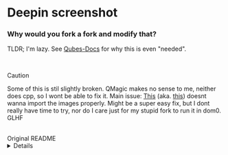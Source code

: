 # Deepin screenshot

### Why would you fork a fork and modify that?
TLDR; I'm lazy. See [Qubes-Docs](https://github.com/ClaraCrazy/qubes-docs/blob/main/modified-things/readme.md) for why this is even "needed".

<br>

> [!CAUTION]
> Some of this is stil slightly broken. QMagic makes no sense to me, neither does cpp, so I wont be able to fix it. Main issue: [This](https://github.com/ClaraCrazy/deepin-screenshot/blob/fork-of-a-fork/src/controller/resource.qrc) (aka. [this](https://github.com/ClaraCrazy/deepin-screenshot/blob/fork-of-a-fork/src/controller/menucontroller.cpp)) doesnt wanna import the images properly. Might be a super easy fix, but I dont really have time to try, nor do I care just for my stupid fork to run it in dom0. GLHF

<br>

<summary>Original README</summary>
<details>
    
## Description

This is a default screenshot app for Linux Deepin.

## Dependencies

- Qt (>=5.6),
- debhelper (>=9),
- cmake, qt5-default, qtbase5-dev, pkg-config, libqt5svg5-dev, libqt5x11extras5-dev, qttools5-dev-tools,
- libxcb-util0-dev, libstartup-notification0-dev,
- qtbase5-private-dev, qtmultimedia5-dev, x11proto-xext-dev, libmtdev-dev, libegl1-mesa-dev, x11proto-record-dev,libxtst-dev,
- libudev-dev, libfontconfig1-dev, libfreetype6-dev, libglib2.0-dev, libxrender-dev,
- libdtkwidget-dev, libdtkwm-dev, deepin-gettext-tools

## Installation

- On the Deepin operation system: the deepin screenshot is published within!
- On other operation system, you could download the source code of deepin screenshot:
    - firstly, install the dependencies rightly;
    - secondly, run `cd deepin-screenshot`;
    - thirdly, make a directory: build; run `cmake ../`; `make`; `make install`

## Usage
Run the command: `deepin-screenshot`

## Getting help

Any usage issues can ask for help via

* [Official Forum](https://bbs.deepin.org/)
* [Developer Center](https://github.com/linuxdeepin/developer-center)
* [WiKi](https://wiki.deepin.org/)
* [Gitter](https://gitter.im/orgs/linuxdeepin/rooms)
* [IRC channel](https://webchat.freenode.net/?channels=deepin)

## Getting involved

We encourage you to report issues and contribute changes

* [Contribution guide for developers](https://github.com/linuxdeepin/developer-center/wiki/Contribution-Guidelines-for-Developers-en). (English)
* [开发者代码贡献指南](https://github.com/linuxdeepin/developer-center/wiki/Contribution-Guidelines-for-Developers) (中文)

## License

deepin-screenshot is licensed under [GPLv3](LICENSE).

</details>
